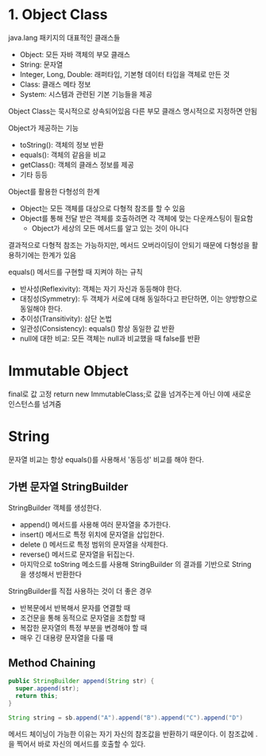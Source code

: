 # 1. Object Class
java.lang 패키지의 대표적인 클래스들
- Object: 모든 자바 객체의 부모 클래스
- String: 문자열
- Integer, Long, Double: 래퍼타입, 기본형 데이터 타입을 객체로 만든 것
- Class: 클래스 메타 정보
- System: 시스템과 관련된 기본 기능들을 제공

Object Class는 묵시적으로 상속되어있음
다른 부모 클래스 명시적으로 지정하면 안됨

Object가 제공하는 기능
- toString(): 객체의 정보 반환
- equals(): 객체의 같음을 비교
- getClass(): 객체의 클래스 정보를 제공
- 기타 등등

Object를 활용한 다형성의 한계
- Object는 모든 객체를 대상으로 다형적 참조를 할 수 있음
- Object를 통해 전달 받은 객체를 호출하려면 각 객체에 맞는 다운캐스팅이 필요함
  - Object가 세상의 모든 메서드를 알고 있는 것이 아니다

결과적으로 다형적 참조는 가능하지만, 메서드 오버라이딩이 안되기 때문에 다형성을 활용하기에는 한계가 있음

equals() 메서드를 구현할 때 지켜야 하는 규칙
- 반사성(Reflexivity): 객체는 자기 자신과 동등해야 한다.
- 대칭성(Symmetry): 두 객체가 서로에 대해 동일하다고 판단하면, 이는 양방향으로 동일해야 한다.
- 추이성(Transitivity): 삼단 논법
- 일관성(Consistency): equals() 항상 동일한 값 반환
- null에 대한 비교: 모든 객체는 null과 비교했을 때 false를 반환


# Immutable Object
final로 값 고정
return new ImmutableClass;로 값을 넘겨주는게 아닌 야예 새로운 인스턴스를 넘겨줌

# String
문자열 비교는 항상 equals()를 사용해서 '동등성' 비교를 해야 한다.

## 가변 문자열 StringBuilder
StringBuilder 객체를 생성한다.
- append() 메서드를 사용해 여러 문자열을 추가한다.
- insert() 메서드로 특정 위치에 문자열을 삽입한다.
- delete () 메서드로 특정 범위의 문자열을 삭제한다.
- reverse() 메서드로 문자열을 뒤집는다.
- 마지막으로 toString 메소드를 사용해 StringBuilder 의 결과를 기반으로 String 을 생성해서 반환한다

StringBuilder를 직접 사용하는 것이 더 좋은 경우
- 반복문에서 반복해서 문자를 연결할 때
- 조건문을 통해 동적으로 문자열을 조합할 때
- 복잡한 문자열의 특정 부분을 변경해야 할 때
- 매우 긴 대용량 문자열을 다룰 때

## Method Chaining
```java
public StringBuilder append(String str) {
  super.append(str);
  return this;
}

String string = sb.append("A").append("B").append("C").append("D")

```
메서드 체이닝이 가능한 이유는 자기 자신의 참조값을 반환하기 때문이다. 
이 참조값에 . 을 찍어서 바로 자신의 메서드를 호출할 수 있다.
